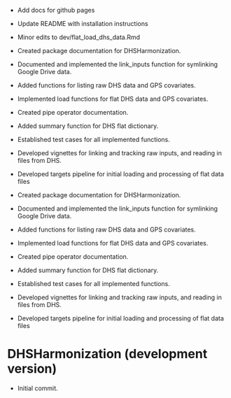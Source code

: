 <!-- NEWS.md is maintained by https://cynkra.github.io/fledge, do not edit -->

- Add docs for github pages
- Update README with installation instructions
- Minor edits to dev/flat_load_dhs_data.Rmd
- Created package documentation for DHSHarmonization.
- Documented and implemented the link_inputs function for symlinking Google Drive data.
- Added functions for listing raw DHS data and GPS covariates.
- Implemented load functions for flat DHS data and GPS covariates.
- Created pipe operator documentation.
- Added summary function for DHS flat dictionary.
- Established test cases for all implemented functions.
- Developed vignettes for linking and tracking raw inputs, and reading in files from DHS.
- Developed targets pipeline for initial loading and processing of flat data files


- Created package documentation for DHSHarmonization.
- Documented and implemented the link_inputs function for symlinking Google Drive data.
- Added functions for listing raw DHS data and GPS covariates.
- Implemented load functions for flat DHS data and GPS covariates.
- Created pipe operator documentation.
- Added summary function for DHS flat dictionary.
- Established test cases for all implemented functions.
- Developed vignettes for linking and tracking raw inputs, and reading in files from DHS.
- Developed targets pipeline for initial loading and processing of flat data files


# DHSHarmonization (development version)

* Initial commit.
